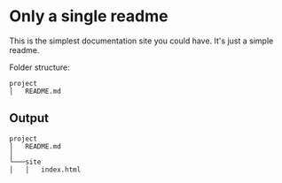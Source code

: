 # Only a single readme

This is the simplest documentation site you could have.  It's just a simple readme.

Folder structure:

```
project
│   README.md
```

## Output

```
project
│   README.md
│
└───site
│   │   index.html
```
